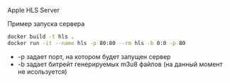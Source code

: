 Apple HLS Server

Пример запуска сервера
```bash
docker build -t hls .
docker run -it --name hls -p 80:80 --rm hls -b 0:0 -p 80
```

* -p задает порт, на котором будет запущен сервер
* -b задает битрейт генерируемых m3u8 файлов (на данный момент не исользуется)
